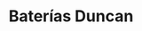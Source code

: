 ---
title: "Baterías Duncan"
url: /san-jose-de-guanipa/baterias-duncan/
shop: piezas de automóviles
---